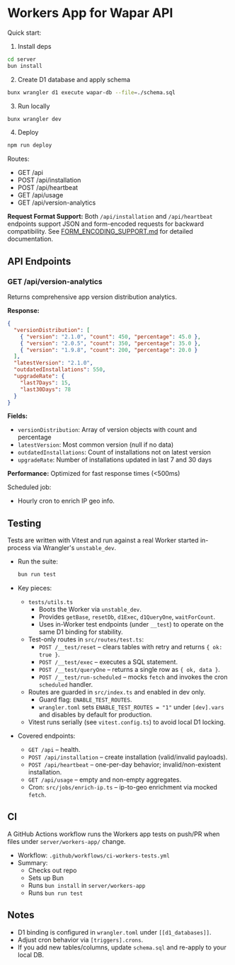 # Workers App for Wapar API

Quick start:

1. Install deps
```bash
cd server
bun install
```

2. Create D1 database and apply schema
```bash
bunx wrangler d1 execute wapar-db --file=./schema.sql
```

3. Run locally
```bash
bunx wrangler dev
```

4. Deploy
```bash
npm run deploy
```

Routes:
- GET /api
- POST /api/installation
- POST /api/heartbeat
- GET /api/usage
- GET /api/version-analytics

**Request Format Support:**
Both `/api/installation` and `/api/heartbeat` endpoints support JSON and form-encoded requests for backward compatibility. See [FORM_ENCODING_SUPPORT.md](./FORM_ENCODING_SUPPORT.md) for detailed documentation.

## API Endpoints

### GET /api/version-analytics

Returns comprehensive app version distribution analytics.

**Response:**
```json
{
  "versionDistribution": [
    { "version": "2.1.0", "count": 450, "percentage": 45.0 },
    { "version": "2.0.5", "count": 350, "percentage": 35.0 },
    { "version": "1.9.8", "count": 200, "percentage": 20.0 }
  ],
  "latestVersion": "2.1.0",
  "outdatedInstallations": 550,
  "upgradeRate": {
    "last7Days": 15,
    "last30Days": 78
  }
}
```

**Fields:**
- `versionDistribution`: Array of version objects with count and percentage
- `latestVersion`: Most common version (null if no data)
- `outdatedInstallations`: Count of installations not on latest version
- `upgradeRate`: Number of installations updated in last 7 and 30 days

**Performance:** Optimized for fast response times (<500ms)

Scheduled job:
- Hourly cron to enrich IP geo info.

## Testing

Tests are written with Vitest and run against a real Worker started in-process via Wrangler's `unstable_dev`.

- Run the suite:
  ```bash
  bun run test
  ```

- Key pieces:
  - `tests/utils.ts`
    - Boots the Worker via `unstable_dev`.
    - Provides `getBase`, `resetDb`, `d1Exec`, `d1QueryOne`, `waitForCount`.
    - Uses in-Worker test endpoints (under `__test`) to operate on the same D1 binding for stability.
  - Test-only routes in `src/routes/test.ts`:
    - `POST /__test/reset` – clears tables with retry and returns `{ ok: true }`.
    - `POST /__test/exec` – executes a SQL statement.
    - `POST /__test/queryOne` – returns a single row as `{ ok, data }`.
    - `POST /__test/run-scheduled` – mocks `fetch` and invokes the cron `scheduled` handler.
  - Routes are guarded in `src/index.ts` and enabled in dev only.
    - Guard flag: `ENABLE_TEST_ROUTES`.
    - `wrangler.toml` sets `ENABLE_TEST_ROUTES = "1"` under `[dev].vars` and disables by default for production.
  - Vitest runs serially (see `vitest.config.ts`) to avoid local D1 locking.

- Covered endpoints:
  - `GET /api` – health.
  - `POST /api/installation` – create installation (valid/invalid payloads).
  - `POST /api/heartbeat` – one-per-day behavior; invalid/non-existent installation.
  - `GET /api/usage` – empty and non-empty aggregates.
  - Cron: `src/jobs/enrich-ip.ts` – ip-to-geo enrichment via mocked `fetch`.

## CI

A GitHub Actions workflow runs the Workers app tests on push/PR when files under `server/workers-app/` change.

- Workflow: `.github/workflows/ci-workers-tests.yml`
- Summary:
  - Checks out repo
  - Sets up Bun
  - Runs `bun install` in `server/workers-app`
  - Runs `bun run test`

## Notes

- D1 binding is configured in `wrangler.toml` under `[[d1_databases]]`.
- Adjust cron behavior via `[triggers].crons`.
- If you add new tables/columns, update `schema.sql` and re-apply to your local DB.
